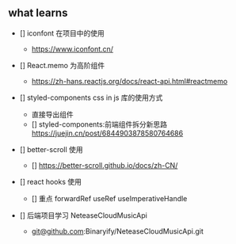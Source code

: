 ## what learns

- [] iconfont 在项目中的使用

  - https://www.iconfont.cn/

- [] React.memo 为高阶组件

  - https://zh-hans.reactjs.org/docs/react-api.html#reactmemo

- [] styled-components css in js 库的使用方式

  - 直接导出组件
  - [] styled-components:前端组件拆分新思路 https://juejin.cn/post/6844903878580764686

- [] better-scroll 使用

  - [] https://better-scroll.github.io/docs/zh-CN/

- [] react hooks 使用

  - [] 重点 forwardRef useRef useImperativeHandle

- [] 后端项目学习 NeteaseCloudMusicApi
  - git@github.com:Binaryify/NeteaseCloudMusicApi.git
